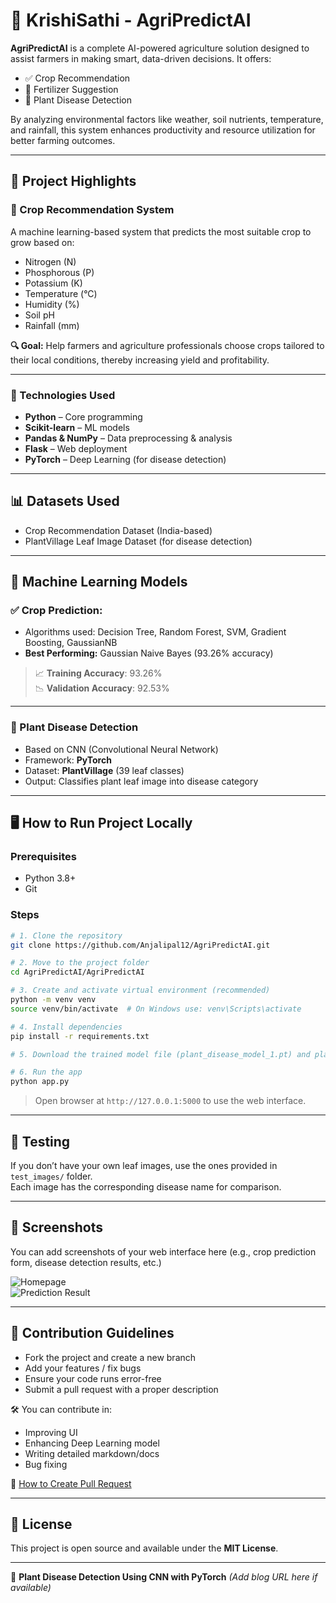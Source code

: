 
# 🌾 KrishiSathi - AgriPredictAI

**AgriPredictAI** is a complete AI-powered agriculture solution designed to assist farmers in making smart, data-driven decisions. It offers:

- ✅ Crop Recommendation  
- 🧪 Fertilizer Suggestion  
- 🌿 Plant Disease Detection  

By analyzing environmental factors like weather, soil nutrients, temperature, and rainfall, this system enhances productivity and resource utilization for better farming outcomes.

---

## 📌 Project Highlights

### 🚜 Crop Recommendation System

A machine learning-based system that predicts the most suitable crop to grow based on:

- Nitrogen (N)
- Phosphorous (P)
- Potassium (K)
- Temperature (°C)
- Humidity (%)
- Soil pH
- Rainfall (mm)

**🔍 Goal:** Help farmers and agriculture professionals choose crops tailored to their local conditions, thereby increasing yield and profitability.

---

### 🧠 Technologies Used

- **Python** – Core programming
- **Scikit-learn** – ML models
- **Pandas & NumPy** – Data preprocessing & analysis
- **Flask** – Web deployment
- **PyTorch** – Deep Learning (for disease detection)

---

## 📊 Datasets Used

- Crop Recommendation Dataset (India-based)
- PlantVillage Leaf Image Dataset (for disease detection)

---

## 🧪 Machine Learning Models

### ✅ Crop Prediction:
- Algorithms used: Decision Tree, Random Forest, SVM, Gradient Boosting, GaussianNB
- **Best Performing:** Gaussian Naive Bayes (93.26% accuracy)

> 📈 **Training Accuracy**: 93.26%  
> 📉 **Validation Accuracy**: 92.53%

---

### 🌿 Plant Disease Detection

- Based on CNN (Convolutional Neural Network)
- Framework: **PyTorch**
- Dataset: **PlantVillage** (39 leaf classes)
- Output: Classifies plant leaf image into disease category

---

## 🖥️ How to Run Project Locally

### Prerequisites

- Python 3.8+
- Git

### Steps

```bash
# 1. Clone the repository
git clone https://github.com/Anjalipal12/AgriPredictAI.git

# 2. Move to the project folder
cd AgriPredictAI/AgriPredictAI

# 3. Create and activate virtual environment (recommended)
python -m venv venv
source venv/bin/activate  # On Windows use: venv\Scripts\activate

# 4. Install dependencies
pip install -r requirements.txt

# 5. Download the trained model file (plant_disease_model_1.pt) and place it in the root folder

# 6. Run the app
python app.py
```

> Open browser at `http://127.0.0.1:5000` to use the web interface.

---

## 🧪 Testing

If you don’t have your own leaf images, use the ones provided in `test_images/` folder.  
Each image has the corresponding disease name for comparison.

---

## 📸 Screenshots

You can add screenshots of your web interface here (e.g., crop prediction form, disease detection results, etc.)

![Homepage](static/images/home.png)  
![Prediction Result](static/images/result.png)

---

## 🤝 Contribution Guidelines

- Fork the project and create a new branch
- Add your features / fix bugs
- Ensure your code runs error-free
- Submit a pull request with a proper description

🛠️ You can contribute in:
- Improving UI
- Enhancing Deep Learning model
- Writing detailed markdown/docs
- Bug fixing

🔗 [How to Create Pull Request](https://opensource.com/article/19/7/create-pull-request-github)

---

## 📝 License

This project is open source and available under the **MIT License**.

---

🔗 **Plant Disease Detection Using CNN with PyTorch** *(Add blog URL here if available)*
